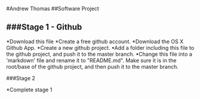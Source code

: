 #Andrew Thomas
##Software Project


###Stage 1 - Github
--------

*Download this file
*Create a free github account.</li>
*Download the OS X Github App.</li>
*Create a new github project.</li>
•Add a folder including this file to the github project, and push it to the master branch.
•Change this file into a 'markdown' file and rename it to "README.md". Make sure it is in the root/base of the github project, and then push it to the master branch.


###Stage 2

*Complete stage 1

